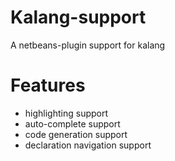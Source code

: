 # Kalang-support
A netbeans-plugin support for kalang

# Features

* highlighting support
* auto-complete support
* code generation support
* declaration navigation support
